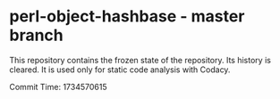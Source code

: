 # perl-object-hashbase - master branch

This repository contains the frozen state of the repository.
Its history is cleared. It is used only for static code
analysis with Codacy.

Commit Time: 1734570615